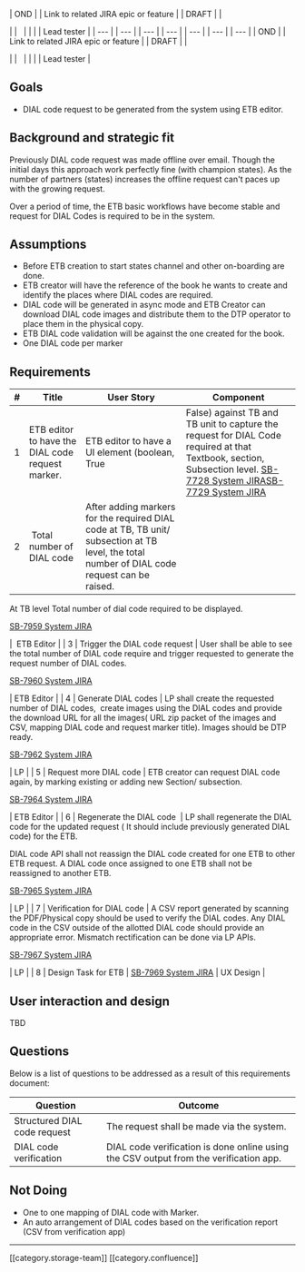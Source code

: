 





| OND | 
| Link to related JIRA epic or feature | 
| DRAFT | 
| 

 | 
|   | 
|  | 
| Lead tester | 
|  --- | 
|  --- | 
|  --- | 
|  --- | 
|  --- | 
|  --- | 
|  --- | 
| OND | 
| Link to related JIRA epic or feature | 
| DRAFT | 
| 

 | 
|   | 
|  | 
| Lead tester | 




## Goals

* DIAL code request to be generated from the system using ETB editor.


## Background and strategic fit
Previously DIAL code request was made offline over email. Though the initial days this approach work perfectly fine (with champion states). As the number of partners (states) increases the offline request can't paces up with the growing request. 

Over a period of time, the ETB basic workflows have become stable and request for DIAL Codes is required to be in the system. 


## Assumptions

* Before ETB creation to start states channel and other on-boarding are done.
* ETB creator will have the reference of the book he wants to create and identify the places where DIAL codes are required.
* DIAL code will be generated in async mode and ETB Creator can download DIAL code images and distribute them to the DTP operator to place them in the physical copy.
* ETB DIAL code validation will be against the one created for the book.
* One DIAL code per marker


## Requirements


| # | Title | User Story | Component | 
|  --- |  --- |  --- |  --- | 
| 1 | ETB editor to have the DIAL code request marker. | ETB editor to have a UI element (boolean, True| False) against TB and TB unit to capture the request for DIAL Code required at that Textbook, section, Subsection level. [SB-7728 System JIRA](https:///browse/SB-7728)[SB-7729 System JIRA](https:///browse/SB-7729) | ETB Editor | 
| 2 |  Total number of DIAL code | After adding markers for the required DIAL code at TB, TB unit/ subsection at TB level, the total number of DIAL code request can be raised.

At TB level Total number of dial code required to be displayed. 

[SB-7959 System JIRA](https:///browse/SB-7959)

 |  ETB Editor | 
| 3 | Trigger the DIAL code request | User shall be able to see the total number of DIAL code require and trigger requested to generate the request number of DIAL codes.

[SB-7960 System JIRA](https:///browse/SB-7960)

 | ETB Editor | 
| 4 | Generate DIAL codes | LP shall create the requested number of DIAL codes,  create images using the DIAL codes and provide the download URL for all the images( URL zip packet of the images and CSV, mapping DIAL code and request marker title). Images should be DTP ready.

[SB-7962 System JIRA](https:///browse/SB-7962)

 | LP | 
| 5 | Request more DIAL code | ETB creator can request DIAL code again, by marking existing or adding new Section/ subsection. 

[SB-7964 System JIRA](https:///browse/SB-7964)

 | ETB Editor | 
| 6 | Regenerate the DIAL code  | LP shall regenerate the DIAL code for the updated request ( It should include previously generated DIAL code) for the ETB.

DIAL code API shall not reassign the DIAL code created for one ETB to other ETB request. A DIAL code once assigned to one ETB shall not be reassigned to another ETB.  

[SB-7965 System JIRA](https:///browse/SB-7965)

 | LP | 
| 7 | Verification for DIAL code | A CSV report generated by scanning the PDF/Physical copy should be used to verify the DIAL codes. Any DIAL code in the CSV outside of the allotted DIAL code should provide an appropriate error. Mismatch rectification can be done via LP APIs.

[SB-7967 System JIRA](https:///browse/SB-7967)

 | LP | 
| 8 | Design Task for ETB | [SB-7969 System JIRA](https:///browse/SB-7969) | UX Design | 


## User interaction and design
TBD


## Questions
Below is a list of questions to be addressed as a result of this requirements document:



| Question | Outcome | 
|  --- |  --- | 
| Structured DIAL code request  | The request shall be made via the system.  | 
| DIAL code verification | DIAL code verification is done online using the CSV output from the verification app.  | 


## Not Doing

* One to one mapping of DIAL code with Marker.
* An auto arrangement of DIAL codes based on the verification report (CSV from verification app)



*****

[[category.storage-team]] 
[[category.confluence]] 
